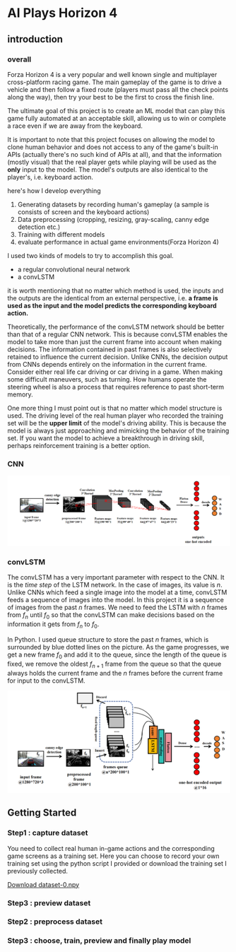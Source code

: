 # AI Plays Horizon 4

## introduction

### overall

Forza Horizon 4 is a very popular and well known single
and multiplayer cross-platform racing game.
The main gameplay of the game is to drive a vehicle 
and then follow a fixed route (players must pass all the check points along the way), then try your best to be the first to cross 
the finish line.

The ultimate goal of this project is to create an ML model that can play this game
fully automated at an acceptable skill, allowing us to win or 
complete a race even if we are away from the keyboard. 

It is important to note that this project focuses on allowing
the model to clone human behavior and does not access to any of 
the game's built-in APIs (actually there's no such kind of APIs at all), and that the information 
(mostly visual) that the real player gets while playing 
will be used as the __only__ input to the model.
The model's outputs are also identical to the player's, 
i.e. keyboard action.


here's how I develop everything

1. Generating datasets by recording human's gameplay (a sample is consists of screen and the keyboard actions)
2. Data preprocessing (cropping, resizing, gray-scaling, canny edge detection etc.)
3. Training with different models
4. evaluate performance in actual game environments(Forza Horizon 4)

I used two kinds of models to try to accomplish this goal.
* a regular convolutional neural network
* a convLSTM

it is worth mentioning that no matter which method is used,
the inputs and the outputs are the identical from an external 
perspective, i.e. __a frame is used as the input and the 
model predicts the corresponding keyboard action.__

Theoretically, the performance of the convLSTM 
network should be better than that of a regular CNN network. 
This is because convLSTM enables the model to take more 
than just the current frame into account when making decisions.
The information contained in past frames is also selectively
retained to influence the current decision. Unlike CNNs,
the decision output from CNNs depends entirely on the
information in the current frame. Consider either real
life car driving or car driving in a game. When making
some difficult maneuvers, such as turning. How humans 
operate the steering wheel is also a process that requires 
reference to past short-term memory. 

One more thing I must
point out is that no matter which model structure is used. 
The driving level of the real human player
who recorded the training set will be the __upper limit__
of the model's driving ability. This is because the model
is always just approaching and mimicking the behavior of 
the training set. If you want the model to achieve a 
breakthrough in driving skill, perhaps reinforcement
training is a better option.

### CNN
![](Pictures/CNN_structure.png)
### convLSTM

The convLSTM has a very important parameter 
with respect to the CNN. 
It is the _time step_
of the LSTM network. In the case of images,
its value is $n$. Unlike CNNs which feed 
a single image into the model at a time, convLSTM feeds a sequence of images into the model. 
In this project it is a sequence of images from the past $n$ frames. We need to feed the LSTM with $n$
frames from $f_n$ until $f_0$ so that the convLSTM can make decisions based 
on the information it gets from $f_n$ to $f_0$.

In Python.
I used queue structure to store the past $n$ frames, 
which is surrounded by blue dotted lines on the picture. 
As the game progresses, we get a new frame $f_0$ and add it to the queue,
since the length of the queue is fixed, we remove the oldest $f_{n+1}$ frame 
from the queue so that the queue always holds the current
frame and the $n$ frames before the current frame for input to the convLSTM.

![](Pictures/convLSTM_structure.png)

## Getting Started

### Step1 : capture dataset

You need to collect real human in-game actions and the corresponding game 
screens as a training set. Here you can choose to record your own training 
set using the python script I provided or download the training set I previously collected.

[Download  dataset-0.npy](www.google.com.hk)

### Step3 : preview dataset

### Step2 : preprocess dataset


### Step3 : choose, train, preview and finally play model

